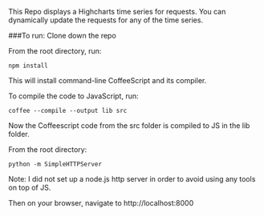 This Repo displays a Highcharts time series for requests.
You can dynamically update the requests for any of the time series.

###To run:
Clone down the repo

From the root directory, run: 
  ```
  npm install
  ```

This will install command-line CoffeeScript and its compiler. 

To compile the code to JavaScript, run:
  ```
  coffee --compile --output lib src
  ```

Now the Coffeescript code from the src folder is compiled to JS in the lib folder.

From the root directory:
  ```
  python -m SimpleHTTPServer
  ```
Note: I did not set up a node.js http server in order to avoid using any tools on top of JS.

Then on your browser, navigate to http://localhost:8000
